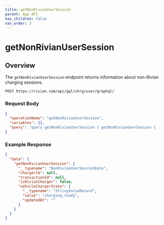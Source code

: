 ```yaml
---
title: getNonRivianUserSession
parent: App API
has_children: false
nav_order: 3
---
```


# getNonRivianUserSession

## Overview

The `getNonRivianUserSession` endpoint returns information about non-Rivian charging sessions.

`POST https://rivian.com/api/gql/chrg/user/graphql/`

### Request Body

```json
{
  "operationName": "getNonRivianUserSession",
  "variables": {},
  "query": "query getNonRivianUserSession { getNonRivianUserSession { __typename chargerId transactionId isRivianCharger vehicleChargerState { __typename value updatedAt } } }"
}
```

### Example Response

```json
{
  "data": {
    "getNonRivianUserSession": {
      "__typename": "NonRivianUserSessionData",
      "chargerId": null,
      "transactionId": null,
      "isRivianCharger": false,
      "vehicleChargerState": {
        "__typename": "StringValueRecord",
        "value": "charging_ready",
        "updatedAt": ""
      }
    }
  }
}
```
